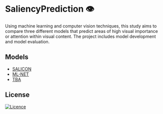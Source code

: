 # SaliencyPrediction 👁️
Using machine learning and computer vision techniques, this study aims to compare three different models that predict areas of high visual importance or attention within visual content. The project includes model development and model evaluation.

## Models
- [SALICON](./SALICON)
- [ML-NET](./mlnet)
- [TBA](./TBA)

## License
[![Licence](https://img.shields.io/github/license/michalszc/SaliencyPrediction?style=for-the-badge)](./LICENSE)
